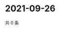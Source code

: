 # 2021-09-26

共 0 条

<!-- BEGIN -->
<!-- 最后更新时间 Sun Sep 26 2021 11:15:10 GMT+0800 (China Standard Time) -->

<!-- END -->

